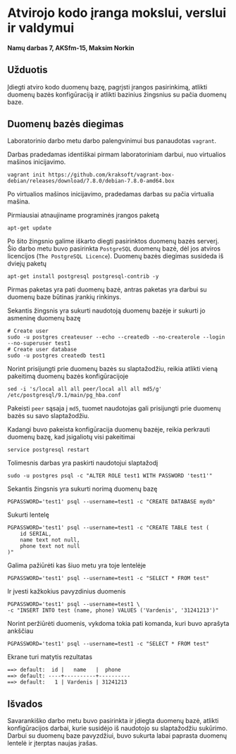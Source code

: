 # Atvirojo kodo įranga mokslui, verslui ir valdymui

#### Namų darbas 7, AKSfm-15, Maksim Norkin

## Užduotis

Įdiegti atviro kodo duomenų bazę, pagrįsti įrangos pasirinkimą, atlikti duomenų bazės konfigūraciją ir atlikti bazinius žingsnius su pačia duomenų baze.

## Duomenų bazės diegimas

Laboratorinio darbo metu darbo palengvinimui bus panaudotas ``vagrant``.

Darbas pradedamas identiškai pirmam laboratoriniam darbui, nuo virtualios mašinos inicijavimo.

    vagrant init https://github.com/kraksoft/vagrant-box-debian/releases/download/7.8.0/debian-7.8.0-amd64.box

Po virtualios mašinos inicijavimo, pradedamas darbas su pačia virtualia mašina.

Pirmiausiai atnaujiname programinės įrangos paketą

    apt-get update
    
Po šito žingsnio galime iškarto diegti pasirinktos duomenų bazės serverį. Šio darbo metu buvo pasirinkta ``PostgreSQL`` duomenų bazė, dėl jos atviros licencijos (``The PostgreSQL Licence``). Duomenų bazės diegimas susideda iš dviejų paketų
    
    apt-get install postgresql postgresql-contrib -y
    
Pirmas paketas yra pati duomenų bazė, antras paketas yra darbui su duomenų baze būtinas įrankių rinkinys.

Sekantis žingsnis yra sukurti naudotoją duomenų bazėje ir sukurti jo asmeninę duomenų bazę

    # Create user
    sudo -u postgres createuser --echo --createdb --no-createrole --login --no-superuser test1
    # Create user database
    sudo -u postgres createdb test1
    
Norint prisijungti prie duomenų bazės su slaptažodžiu, reikia atlikti vieną pakeitimą duomenų bazės konfigūracijoje

    sed -i 's/local all all peer/local all all md5/g' /etc/postgresql/9.1/main/pg_hba.conf

Pakeisti ``peer`` sąsaja į ``md5``, tuomet naudotojas gali prisijungti prie duomenų bazės su savo slaptažodžiu.

Kadangi buvo pakeista konfigūracija duomenų bazėje, reikia perkrauti duomenų bazę, kad įsigaliotų visi pakeitimai

    service postgresql restart
    
Tolimesnis darbas yra paskirti naudotojui slaptažodį

    sudo -u postgres psql -c "ALTER ROLE test1 WITH PASSWORD 'test1'"
    
Sekantis žingsnis yra sukurti norimą duomenų bazę

    PGPASSWORD='test1' psql --username=test1 -c "CREATE DATABASE mydb"
    
Sukurti lentelę

    PGPASSWORD='test1' psql --username=test1 -c "CREATE TABLE test (
        id SERIAL,
        name text not null,
        phone text not null
    )"
    
Galima pažiūrėti kas šiuo metu yra toje lentelėje

    PGPASSWORD='test1' psql --username=test1 -c "SELECT * FROM test"
    
Ir įvesti kažkokius pavyzdinius duomenis

    PGPASSWORD='test1' psql --username=test1 \ 
    -c "INSERT INTO test (name, phone) VALUES ('Vardenis', '31241213')"
    
Norint peržiūrėti duomenis, vykdoma tokia pati komanda, kuri buvo aprašyta ankščiau

    PGPASSWORD='test1' psql --username=test1 -c "SELECT * FROM test"

Ekrane turi matytis rezultatas

    ==> default:  id |   name   |  phone
    ==> default: ----+----------+----------
    ==> default:   1 | Vardenis | 31241213
    
## Išvados

Savarankiško darbo metu buvo pasirinkta ir įdiegta duomenų bazė, atlikti konfigūracijos darbai, kurie susidėjo iš naudotojo su slaptažodžiu sukūrimo. Darbui su duomenų baze pavyzdžiui, buvo sukurta labai paprasta duomenų lentelė ir įterptas naujas įrašas.
